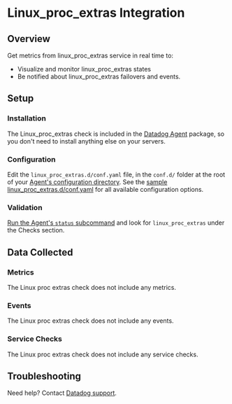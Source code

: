 # Linux_proc_extras Integration

## Overview
Get metrics from linux_proc_extras service in real time to:

* Visualize and monitor linux_proc_extras states
* Be notified about linux_proc_extras failovers and events.

## Setup
### Installation

The Linux_proc_extras check is included in the [Datadog Agent][1] package, so you don't need to install anything else on your servers.

### Configuration

Edit the `linux_proc_extras.d/conf.yaml` file, in the `conf.d/` folder at the root of your [Agent's configuration directory][5]. See the [sample linux_proc_extras.d/conf.yaml][2] for all available configuration options.

### Validation

[Run the Agent's `status` subcommand][3] and look for `linux_proc_extras` under the Checks section.

## Data Collected
### Metrics
The Linux proc extras check does not include any metrics.

### Events
The Linux proc extras check does not include any events.

### Service Checks
The Linux proc extras check does not include any service checks.

## Troubleshooting

Need help? Contact [Datadog support][4].

[1]: https://app.datadoghq.com/account/settings#agent
[2]: https://github.com/DataDog/integrations-core/blob/master/linux_proc_extras/datadog_checks/linux_proc_extras/data/conf.yaml.example
[3]: https://docs.datadoghq.com/agent/faq/agent-commands/#agent-status-and-information
[4]: https://docs.datadoghq.com/help/
[5]: https://docs.datadoghq.com/agent/faq/agent-configuration-files/#agent-configuration-directory
